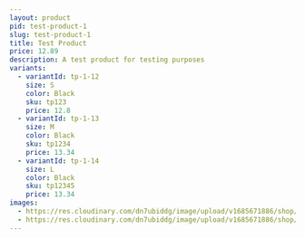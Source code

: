 ```yaml
---
layout: product
pid: test-product-1
slug: test-product-1
title: Test Product
price: 12.89
description: A test product for testing purposes
variants:
  - variantId: tp-1-12
    size: S
    color: Black
    sku: tp123
    price: 12.8
  - variantId: tp-1-13
    size: M
    color: Black
    sku: tp1234
    price: 13.34
  - variantId: tp-1-14
    size: L
    color: Black
    sku: tp12345
    price: 13.34
images:
  - https://res.cloudinary.com/dn7ubiddg/image/upload/v1685671886/shop/products/one_way_jacket-5_kwodoj.jpg
  - https://res.cloudinary.com/dn7ubiddg/image/upload/v1685671886/shop/products/one_way_jacket-1_ian1ne.jpg
---
```

